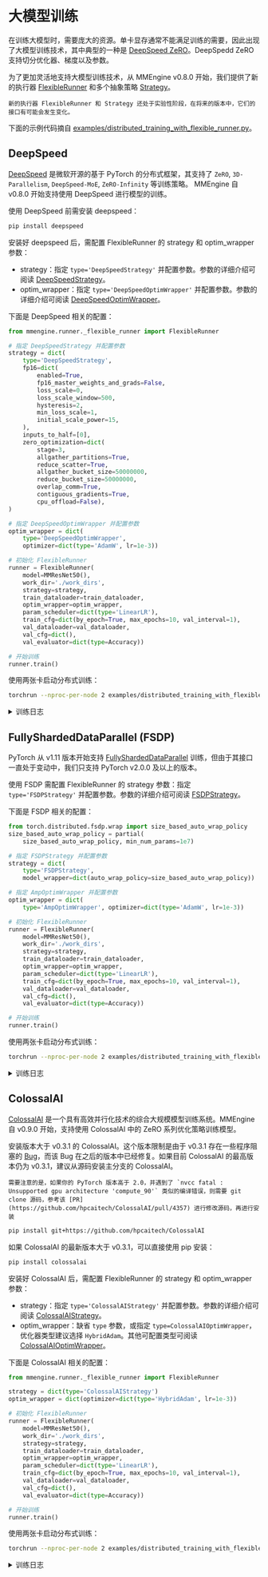 # 大模型训练

在训练大模型时，需要庞大的资源。单卡显存通常不能满足训练的需要，因此出现了大模型训练技术，其中典型的一种是 [DeepSpeed ZeRO](https://www.deepspeed.ai/tutorials/zero/#zero-overview)。DeepSpedd ZeRO 支持切分优化器、梯度以及参数。

为了更加灵活地支持大模型训练技术，从 MMEngine v0.8.0 开始，我们提供了新的执行器 [FlexibleRunner](mmengine.runner.FlexibleRunner) 和多个抽象策略 [Strategy](../api/strategy)。

```{warning}
新的执行器 FlexibleRunner 和 Strategy 还处于实验性阶段，在将来的版本中，它们的接口有可能会发生变化。
```

下面的示例代码摘自 [examples/distributed_training_with_flexible_runner.py](https://github.com/open-mmlab/mmengine/blob/main/examples/distributed_training_with_flexible_runner.py)。

## DeepSpeed

[DeepSpeed](https://github.com/microsoft/DeepSpeed/tree/master) 是微软开源的基于 PyTorch 的分布式框架，其支持了 `ZeRO`, `3D-Parallelism`, `DeepSpeed-MoE`, `ZeRO-Infinity` 等训练策略。
MMEngine 自 v0.8.0 开始支持使用 DeepSpeed 进行模型的训练。

使用 DeepSpeed 前需安装 deepspeed：

```bash
pip install deepspeed
```

安装好 deepspeed 后，需配置 FlexibleRunner 的 strategy 和 optim_wrapper 参数：

- strategy：指定 `type='DeepSpeedStrategy'` 并配置参数。参数的详细介绍可阅读 [DeepSpeedStrategy](mmengine._strategy.DeepSpeedStrategy)。
- optim_wrapper：指定 `type='DeepSpeedOptimWrapper'` 并配置参数。参数的详细介绍可阅读 [DeepSpeedOptimWrapper](mmengine._strategy.deepspeed.DeepSpeedOptimWrapper)。

下面是 DeepSpeed 相关的配置：

```python
from mmengine.runner._flexible_runner import FlexibleRunner

# 指定 DeepSpeedStrategy 并配置参数
strategy = dict(
    type='DeepSpeedStrategy',
    fp16=dict(
        enabled=True,
        fp16_master_weights_and_grads=False,
        loss_scale=0,
        loss_scale_window=500,
        hysteresis=2,
        min_loss_scale=1,
        initial_scale_power=15,
    ),
    inputs_to_half=[0],
    zero_optimization=dict(
        stage=3,
        allgather_partitions=True,
        reduce_scatter=True,
        allgather_bucket_size=50000000,
        reduce_bucket_size=50000000,
        overlap_comm=True,
        contiguous_gradients=True,
        cpu_offload=False),
)

# 指定 DeepSpeedOptimWrapper 并配置参数
optim_wrapper = dict(
    type='DeepSpeedOptimWrapper',
    optimizer=dict(type='AdamW', lr=1e-3))

# 初始化 FlexibleRunner
runner = FlexibleRunner(
    model=MMResNet50(),
    work_dir='./work_dirs',
    strategy=strategy,
    train_dataloader=train_dataloader,
    optim_wrapper=optim_wrapper,
    param_scheduler=dict(type='LinearLR'),
    train_cfg=dict(by_epoch=True, max_epochs=10, val_interval=1),
    val_dataloader=val_dataloader,
    val_cfg=dict(),
    val_evaluator=dict(type=Accuracy))

# 开始训练
runner.train()
```

使用两张卡启动分布式训练：

```bash
torchrun --nproc-per-node 2 examples/distributed_training_with_flexible_runner.py --use-deepspeed
```

<details>
<summary>训练日志</summary>

```
07/03 13:04:17 - mmengine - INFO - Epoch(train)  [1][ 10/196]  lr: 3.3333e-04  eta: 0:13:14  time: 0.4073  data_time: 0.0335  memory: 970  loss: 6.1887
07/03 13:04:19 - mmengine - INFO - Epoch(train)  [1][ 20/196]  lr: 3.3333e-04  eta: 0:09:39  time: 0.1904  data_time: 0.0327  memory: 970  loss: 2.5746
07/03 13:04:21 - mmengine - INFO - Epoch(train)  [1][ 30/196]  lr: 3.3333e-04  eta: 0:08:32  time: 0.1993  data_time: 0.0342  memory: 970  loss: 2.4180
07/03 13:04:23 - mmengine - INFO - Epoch(train)  [1][ 40/196]  lr: 3.3333e-04  eta: 0:08:01  time: 0.2052  data_time: 0.0368  memory: 970  loss: 2.3682
07/03 13:04:25 - mmengine - INFO - Epoch(train)  [1][ 50/196]  lr: 3.3333e-04  eta: 0:07:39  time: 0.2013  data_time: 0.0356  memory: 970  loss: 2.3025
07/03 13:04:27 - mmengine - INFO - Epoch(train)  [1][ 60/196]  lr: 3.3333e-04  eta: 0:07:25  time: 0.2025  data_time: 0.0353  memory: 970  loss: 2.2078
07/03 13:04:29 - mmengine - INFO - Epoch(train)  [1][ 70/196]  lr: 3.3333e-04  eta: 0:07:13  time: 0.1999  data_time: 0.0352  memory: 970  loss: 2.2045
07/03 13:04:31 - mmengine - INFO - Epoch(train)  [1][ 80/196]  lr: 3.3333e-04  eta: 0:07:04  time: 0.2013  data_time: 0.0350  memory: 970  loss: 2.1709
07/03 13:04:33 - mmengine - INFO - Epoch(train)  [1][ 90/196]  lr: 3.3333e-04  eta: 0:06:56  time: 0.1975  data_time: 0.0341  memory: 970  loss: 2.2070
07/03 13:04:35 - mmengine - INFO - Epoch(train)  [1][100/196]  lr: 3.3333e-04  eta: 0:06:49  time: 0.1993  data_time: 0.0347  memory: 970  loss: 2.0891
07/03 13:04:37 - mmengine - INFO - Epoch(train)  [1][110/196]  lr: 3.3333e-04  eta: 0:06:44  time: 0.1995  data_time: 0.0357  memory: 970  loss: 2.0700
07/03 13:04:39 - mmengine - INFO - Epoch(train)  [1][120/196]  lr: 3.3333e-04  eta: 0:06:38  time: 0.1966  data_time: 0.0342  memory: 970  loss: 1.9983
07/03 13:04:41 - mmengine - INFO - Epoch(train)  [1][130/196]  lr: 3.3333e-04  eta: 0:06:37  time: 0.2216  data_time: 0.0341  memory: 970  loss: 1.9409
07/03 13:04:43 - mmengine - INFO - Epoch(train)  [1][140/196]  lr: 3.3333e-04  eta: 0:06:32  time: 0.1944  data_time: 0.0336  memory: 970  loss: 1.9800
07/03 13:04:45 - mmengine - INFO - Epoch(train)  [1][150/196]  lr: 3.3333e-04  eta: 0:06:27  time: 0.1946  data_time: 0.0338  memory: 970  loss: 1.9356
07/03 13:04:47 - mmengine - INFO - Epoch(train)  [1][160/196]  lr: 3.3333e-04  eta: 0:06:22  time: 0.1937  data_time: 0.0333  memory: 970  loss: 1.8145
07/03 13:04:49 - mmengine - INFO - Epoch(train)  [1][170/196]  lr: 3.3333e-04  eta: 0:06:18  time: 0.1941  data_time: 0.0335  memory: 970  loss: 1.8525
07/03 13:04:51 - mmengine - INFO - Epoch(train)  [1][180/196]  lr: 3.3333e-04  eta: 0:06:17  time: 0.2204  data_time: 0.0341  memory: 970  loss: 1.7637
07/03 13:04:53 - mmengine - INFO - Epoch(train)  [1][190/196]  lr: 3.3333e-04  eta: 0:06:14  time: 0.1998  data_time: 0.0345  memory: 970  loss: 1.7523
```

</details>

## FullyShardedDataParallel (FSDP)

PyTorch 从 v1.11 版本开始支持 [FullyShardedDataParallel](https://pytorch.org/docs/stable/fsdp.html) 训练，但由于其接口一直处于变动中，我们只支持 PyTorch v2.0.0 及以上的版本。

使用 FSDP 需配置 FlexibleRunner 的 strategy 参数：指定 `type='FSDPStrategy'` 并配置参数。参数的详细介绍可阅读 [FSDPStrategy](mmengine._strategy.FSDPStrategy)。

下面是 FSDP 相关的配置：

```python
from torch.distributed.fsdp.wrap import size_based_auto_wrap_policy
size_based_auto_wrap_policy = partial(
    size_based_auto_wrap_policy, min_num_params=1e7)

# 指定 FSDPStrategy 并配置参数
strategy = dict(
    type='FSDPStrategy',
    model_wrapper=dict(auto_wrap_policy=size_based_auto_wrap_policy))

# 指定 AmpOptimWrapper 并配置参数
optim_wrapper = dict(
    type='AmpOptimWrapper', optimizer=dict(type='AdamW', lr=1e-3))

# 初始化 FlexibleRunner
runner = FlexibleRunner(
    model=MMResNet50(),
    work_dir='./work_dirs',
    strategy=strategy,
    train_dataloader=train_dataloader,
    optim_wrapper=optim_wrapper,
    param_scheduler=dict(type='LinearLR'),
    train_cfg=dict(by_epoch=True, max_epochs=10, val_interval=1),
    val_dataloader=val_dataloader,
    val_cfg=dict(),
    val_evaluator=dict(type=Accuracy))

# 开始训练
runner.train()
```

使用两张卡启动分布式训练：

```bash
torchrun --nproc-per-node 2 examples/distributed_training_with_flexible_runner.py --use-fsdp
```

<details>
<summary>训练日志</summary>

```
07/03 13:05:37 - mmengine - INFO - Epoch(train)  [1][ 10/196]  lr: 3.3333e-04  eta: 0:08:28  time: 0.2606  data_time: 0.0330  memory: 954  loss: 6.1265
07/03 13:05:38 - mmengine - INFO - Epoch(train)  [1][ 20/196]  lr: 3.3333e-04  eta: 0:05:18  time: 0.0673  data_time: 0.0325  memory: 954  loss: 2.5584
07/03 13:05:39 - mmengine - INFO - Epoch(train)  [1][ 30/196]  lr: 3.3333e-04  eta: 0:04:13  time: 0.0666  data_time: 0.0320  memory: 954  loss: 2.4816
07/03 13:05:39 - mmengine - INFO - Epoch(train)  [1][ 40/196]  lr: 3.3333e-04  eta: 0:03:41  time: 0.0666  data_time: 0.0321  memory: 954  loss: 2.3695
07/03 13:05:40 - mmengine - INFO - Epoch(train)  [1][ 50/196]  lr: 3.3333e-04  eta: 0:03:21  time: 0.0671  data_time: 0.0324  memory: 954  loss: 2.3208
07/03 13:05:41 - mmengine - INFO - Epoch(train)  [1][ 60/196]  lr: 3.3333e-04  eta: 0:03:08  time: 0.0667  data_time: 0.0320  memory: 954  loss: 2.2431
07/03 13:05:41 - mmengine - INFO - Epoch(train)  [1][ 70/196]  lr: 3.3333e-04  eta: 0:02:58  time: 0.0667  data_time: 0.0320  memory: 954  loss: 2.1873
07/03 13:05:42 - mmengine - INFO - Epoch(train)  [1][ 80/196]  lr: 3.3333e-04  eta: 0:02:51  time: 0.0669  data_time: 0.0320  memory: 954  loss: 2.2006
07/03 13:05:43 - mmengine - INFO - Epoch(train)  [1][ 90/196]  lr: 3.3333e-04  eta: 0:02:45  time: 0.0671  data_time: 0.0324  memory: 954  loss: 2.1547
07/03 13:05:43 - mmengine - INFO - Epoch(train)  [1][100/196]  lr: 3.3333e-04  eta: 0:02:40  time: 0.0667  data_time: 0.0321  memory: 954  loss: 2.1361
07/03 13:05:44 - mmengine - INFO - Epoch(train)  [1][110/196]  lr: 3.3333e-04  eta: 0:02:36  time: 0.0668  data_time: 0.0320  memory: 954  loss: 2.0405
07/03 13:05:45 - mmengine - INFO - Epoch(train)  [1][120/196]  lr: 3.3333e-04  eta: 0:02:32  time: 0.0669  data_time: 0.0320  memory: 954  loss: 2.0228
07/03 13:05:45 - mmengine - INFO - Epoch(train)  [1][130/196]  lr: 3.3333e-04  eta: 0:02:29  time: 0.0670  data_time: 0.0324  memory: 954  loss: 2.0375
07/03 13:05:46 - mmengine - INFO - Epoch(train)  [1][140/196]  lr: 3.3333e-04  eta: 0:02:26  time: 0.0664  data_time: 0.0320  memory: 954  loss: 1.9926
07/03 13:05:47 - mmengine - INFO - Epoch(train)  [1][150/196]  lr: 3.3333e-04  eta: 0:02:24  time: 0.0668  data_time: 0.0320  memory: 954  loss: 1.9820
07/03 13:05:47 - mmengine - INFO - Epoch(train)  [1][160/196]  lr: 3.3333e-04  eta: 0:02:22  time: 0.0674  data_time: 0.0325  memory: 954  loss: 1.9728
07/03 13:05:48 - mmengine - INFO - Epoch(train)  [1][170/196]  lr: 3.3333e-04  eta: 0:02:20  time: 0.0666  data_time: 0.0320  memory: 954  loss: 1.9359
07/03 13:05:49 - mmengine - INFO - Epoch(train)  [1][180/196]  lr: 3.3333e-04  eta: 0:02:18  time: 0.0667  data_time: 0.0321  memory: 954  loss: 1.9488
07/03 13:05:49 - mmengine - INFO - Epoch(train)  [1][190/196]  lr: 3.3333e-04  eta: 0:02:16  time: 0.0671  data_time: 0.0323  memory: 954  loss: 1.9023\
```

</details>

## ColossalAI

[ColossalAI](https://colossalai.org/) 是一个具有高效并行化技术的综合大规模模型训练系统。MMEngine 自 v0.9.0 开始，支持使用 ColossalAI 中的 ZeRO 系列优化策略训练模型。

安装版本大于 v0.3.1 的 ColossalAI。这个版本限制是由于 v0.3.1 存在一些程序阻塞的 [Bug](https://github.com/hpcaitech/ColossalAI/issues/4393)，而该 Bug 在之后的版本中已经修复。如果目前 ColossalAI 的最高版本仍为 v0.3.1，建议从源码安装主分支的 ColossalAI。

```{note}
需要注意的是，如果你的 PyTorch 版本高于 2.0，并遇到了 `nvcc fatal : Unsupported gpu architecture 'compute_90'` 类似的编译错误，则需要 git clone 源码，参考该 [PR](https://github.com/hpcaitech/ColossalAI/pull/4357) 进行修改源码，再进行安装
```

```bash
pip install git+https://github.com/hpcaitech/ColossalAI
```

如果 ColossalAI 的最新版本大于 v0.3.1，可以直接使用 pip 安装：

```bash
pip install colossalai
```

安装好 ColossalAI 后，需配置 FlexibleRunner 的 strategy 和 optim_wrapper 参数：

- strategy：指定 `type='ColossalAIStrategy'` 并配置参数。参数的详细介绍可阅读 [ColossalAIStrategy](mmengine._strategy.ColossalAIStrategy)。
- optim_wrapper：缺省 `type` 参数，或指定 `type=ColossalAIOptimWrapper`，优化器类型建议选择 `HybridAdam`。其他可配置类型可阅读 [ColossalAIOptimWrapper](mmengine._strategy.ColossalAIOptimWrapper)。

下面是 ColossalAI 相关的配置：

```python
from mmengine.runner._flexible_runner import FlexibleRunner

strategy = dict(type='ColossalAIStrategy')
optim_wrapper = dict(optimizer=dict(type='HybridAdam', lr=1e-3))

# 初始化 FlexibleRunner
runner = FlexibleRunner(
    model=MMResNet50(),
    work_dir='./work_dirs',
    strategy=strategy,
    train_dataloader=train_dataloader,
    optim_wrapper=optim_wrapper,
    param_scheduler=dict(type='LinearLR'),
    train_cfg=dict(by_epoch=True, max_epochs=10, val_interval=1),
    val_dataloader=val_dataloader,
    val_cfg=dict(),
    val_evaluator=dict(type=Accuracy))

# 开始训练
runner.train()
```

使用两张卡启动分布式训练：

```bash
torchrun --nproc-per-node 2 examples/distributed_training_with_flexible_runner.py --use-colossalai
```

<details>
<summary>训练日志</summary>

```
08/18 11:56:34 - mmengine - INFO - Epoch(train)  [1][ 10/196]  lr: 3.3333e-04  eta: 0:10:31  time: 0.3238  data_time: 0.0344  memory: 597  loss: 3.8766
08/18 11:56:35 - mmengine - INFO - Epoch(train)  [1][ 20/196]  lr: 3.3333e-04  eta: 0:06:56  time: 0.1057  data_time: 0.0338  memory: 597  loss: 2.3797
08/18 11:56:36 - mmengine - INFO - Epoch(train)  [1][ 30/196]  lr: 3.3333e-04  eta: 0:05:45  time: 0.1068  data_time: 0.0342  memory: 597  loss: 2.3219
08/18 11:56:37 - mmengine - INFO - Epoch(train)  [1][ 40/196]  lr: 3.3333e-04  eta: 0:05:08  time: 0.1059  data_time: 0.0337  memory: 597  loss: 2.2641
08/18 11:56:38 - mmengine - INFO - Epoch(train)  [1][ 50/196]  lr: 3.3333e-04  eta: 0:04:45  time: 0.1062  data_time: 0.0338  memory: 597  loss: 2.2250
08/18 11:56:40 - mmengine - INFO - Epoch(train)  [1][ 60/196]  lr: 3.3333e-04  eta: 0:04:31  time: 0.1097  data_time: 0.0339  memory: 597  loss: 2.1672
08/18 11:56:41 - mmengine - INFO - Epoch(train)  [1][ 70/196]  lr: 3.3333e-04  eta: 0:04:21  time: 0.1096  data_time: 0.0340  memory: 597  loss: 2.1688
08/18 11:56:42 - mmengine - INFO - Epoch(train)  [1][ 80/196]  lr: 3.3333e-04  eta: 0:04:13  time: 0.1098  data_time: 0.0338  memory: 597  loss: 2.1781
08/18 11:56:43 - mmengine - INFO - Epoch(train)  [1][ 90/196]  lr: 3.3333e-04  eta: 0:04:06  time: 0.1097  data_time: 0.0338  memory: 597  loss: 2.0938
08/18 11:56:44 - mmengine - INFO - Epoch(train)  [1][100/196]  lr: 3.3333e-04  eta: 0:04:01  time: 0.1097  data_time: 0.0339  memory: 597  loss: 2.1078
08/18 11:56:45 - mmengine - INFO - Epoch(train)  [1][110/196]  lr: 3.3333e-04  eta: 0:04:01  time: 0.1395  data_time: 0.0340  memory: 597  loss: 2.0141
08/18 11:56:46 - mmengine - INFO - Epoch(train)  [1][120/196]  lr: 3.3333e-04  eta: 0:03:56  time: 0.1090  data_time: 0.0338  memory: 597  loss: 2.0273
08/18 11:56:48 - mmengine - INFO - Epoch(train)  [1][130/196]  lr: 3.3333e-04  eta: 0:03:52  time: 0.1096  data_time: 0.0339  memory: 597  loss: 2.0086
08/18 11:56:49 - mmengine - INFO - Epoch(train)  [1][140/196]  lr: 3.3333e-04  eta: 0:03:49  time: 0.1096  data_time: 0.0339  memory: 597  loss: 1.9180
08/18 11:56:50 - mmengine - INFO - Epoch(train)  [1][150/196]  lr: 3.3333e-04  eta: 0:03:46  time: 0.1092  data_time: 0.0339  memory: 597  loss: 1.9578
08/18 11:56:51 - mmengine - INFO - Epoch(train)  [1][160/196]  lr: 3.3333e-04  eta: 0:03:43  time: 0.1097  data_time: 0.0339  memory: 597  loss: 1.9375
08/18 11:56:52 - mmengine - INFO - Epoch(train)  [1][170/196]  lr: 3.3333e-04  eta: 0:03:40  time: 0.1092  data_time: 0.0339  memory: 597  loss: 1.9312
08/18 11:56:53 - mmengine - INFO - Epoch(train)  [1][180/196]  lr: 3.3333e-04  eta: 0:03:37  time: 0.1070  data_time: 0.0339  memory: 597  loss: 1.9078
```

</details>
